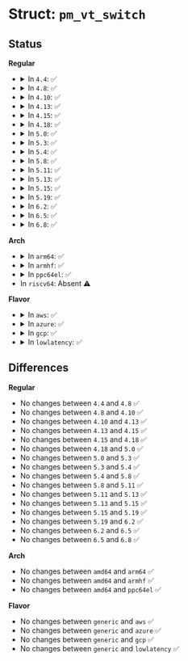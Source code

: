 # Struct: <code>pm_vt_switch</code>

## Status
<b>Regular</b>
<ul>
<li>
<details>
<summary>In <code>4.4</code>: ✅</summary>

```c
struct pm_vt_switch {
    struct list_head head;
    struct device *dev;
    bool required;
};
```
</details>
</li>
<li>
<details>
<summary>In <code>4.8</code>: ✅</summary>

```c
struct pm_vt_switch {
    struct list_head head;
    struct device *dev;
    bool required;
};
```
</details>
</li>
<li>
<details>
<summary>In <code>4.10</code>: ✅</summary>

```c
struct pm_vt_switch {
    struct list_head head;
    struct device *dev;
    bool required;
};
```
</details>
</li>
<li>
<details>
<summary>In <code>4.13</code>: ✅</summary>

```c
struct pm_vt_switch {
    struct list_head head;
    struct device *dev;
    bool required;
};
```
</details>
</li>
<li>
<details>
<summary>In <code>4.15</code>: ✅</summary>

```c
struct pm_vt_switch {
    struct list_head head;
    struct device *dev;
    bool required;
};
```
</details>
</li>
<li>
<details>
<summary>In <code>4.18</code>: ✅</summary>

```c
struct pm_vt_switch {
    struct list_head head;
    struct device *dev;
    bool required;
};
```
</details>
</li>
<li>
<details>
<summary>In <code>5.0</code>: ✅</summary>

```c
struct pm_vt_switch {
    struct list_head head;
    struct device *dev;
    bool required;
};
```
</details>
</li>
<li>
<details>
<summary>In <code>5.3</code>: ✅</summary>

```c
struct pm_vt_switch {
    struct list_head head;
    struct device *dev;
    bool required;
};
```
</details>
</li>
<li>
<details>
<summary>In <code>5.4</code>: ✅</summary>

```c
struct pm_vt_switch {
    struct list_head head;
    struct device *dev;
    bool required;
};
```
</details>
</li>
<li>
<details>
<summary>In <code>5.8</code>: ✅</summary>

```c
struct pm_vt_switch {
    struct list_head head;
    struct device *dev;
    bool required;
};
```
</details>
</li>
<li>
<details>
<summary>In <code>5.11</code>: ✅</summary>

```c
struct pm_vt_switch {
    struct list_head head;
    struct device *dev;
    bool required;
};
```
</details>
</li>
<li>
<details>
<summary>In <code>5.13</code>: ✅</summary>

```c
struct pm_vt_switch {
    struct list_head head;
    struct device *dev;
    bool required;
};
```
</details>
</li>
<li>
<details>
<summary>In <code>5.15</code>: ✅</summary>

```c
struct pm_vt_switch {
    struct list_head head;
    struct device *dev;
    bool required;
};
```
</details>
</li>
<li>
<details>
<summary>In <code>5.19</code>: ✅</summary>

```c
struct pm_vt_switch {
    struct list_head head;
    struct device *dev;
    bool required;
};
```
</details>
</li>
<li>
<details>
<summary>In <code>6.2</code>: ✅</summary>

```c
struct pm_vt_switch {
    struct list_head head;
    struct device *dev;
    bool required;
};
```
</details>
</li>
<li>
<details>
<summary>In <code>6.5</code>: ✅</summary>

```c
struct pm_vt_switch {
    struct list_head head;
    struct device *dev;
    bool required;
};
```
</details>
</li>
<li>
<details>
<summary>In <code>6.8</code>: ✅</summary>

```c
struct pm_vt_switch {
    struct list_head head;
    struct device *dev;
    bool required;
};
```
</details>
</li>
</ul>
<b>Arch</b>
<ul>
<li>
<details>
<summary>In <code>arm64</code>: ✅</summary>

```c
struct pm_vt_switch {
    struct list_head head;
    struct device *dev;
    bool required;
};
```
</details>
</li>
<li>
<details>
<summary>In <code>armhf</code>: ✅</summary>

```c
struct pm_vt_switch {
    struct list_head head;
    struct device *dev;
    bool required;
};
```
</details>
</li>
<li>
<details>
<summary>In <code>ppc64el</code>: ✅</summary>

```c
struct pm_vt_switch {
    struct list_head head;
    struct device *dev;
    bool required;
};
```
</details>
</li>
<li>
In <code>riscv64</code>: Absent ⚠️
</li>
</ul>
<b>Flavor</b>
<ul>
<li>
<details>
<summary>In <code>aws</code>: ✅</summary>

```c
struct pm_vt_switch {
    struct list_head head;
    struct device *dev;
    bool required;
};
```
</details>
</li>
<li>
<details>
<summary>In <code>azure</code>: ✅</summary>

```c
struct pm_vt_switch {
    struct list_head head;
    struct device *dev;
    bool required;
};
```
</details>
</li>
<li>
<details>
<summary>In <code>gcp</code>: ✅</summary>

```c
struct pm_vt_switch {
    struct list_head head;
    struct device *dev;
    bool required;
};
```
</details>
</li>
<li>
<details>
<summary>In <code>lowlatency</code>: ✅</summary>

```c
struct pm_vt_switch {
    struct list_head head;
    struct device *dev;
    bool required;
};
```
</details>
</li>
</ul>

## Differences
<b>Regular</b>
<ul>
<li>
No changes between <code>4.4</code> and <code>4.8</code> ✅
</li>
<li>
No changes between <code>4.8</code> and <code>4.10</code> ✅
</li>
<li>
No changes between <code>4.10</code> and <code>4.13</code> ✅
</li>
<li>
No changes between <code>4.13</code> and <code>4.15</code> ✅
</li>
<li>
No changes between <code>4.15</code> and <code>4.18</code> ✅
</li>
<li>
No changes between <code>4.18</code> and <code>5.0</code> ✅
</li>
<li>
No changes between <code>5.0</code> and <code>5.3</code> ✅
</li>
<li>
No changes between <code>5.3</code> and <code>5.4</code> ✅
</li>
<li>
No changes between <code>5.4</code> and <code>5.8</code> ✅
</li>
<li>
No changes between <code>5.8</code> and <code>5.11</code> ✅
</li>
<li>
No changes between <code>5.11</code> and <code>5.13</code> ✅
</li>
<li>
No changes between <code>5.13</code> and <code>5.15</code> ✅
</li>
<li>
No changes between <code>5.15</code> and <code>5.19</code> ✅
</li>
<li>
No changes between <code>5.19</code> and <code>6.2</code> ✅
</li>
<li>
No changes between <code>6.2</code> and <code>6.5</code> ✅
</li>
<li>
No changes between <code>6.5</code> and <code>6.8</code> ✅
</li>
</ul>
<b>Arch</b>
<ul>
<li>
No changes between <code>amd64</code> and <code>arm64</code> ✅
</li>
<li>
No changes between <code>amd64</code> and <code>armhf</code> ✅
</li>
<li>
No changes between <code>amd64</code> and <code>ppc64el</code> ✅
</li>
</ul>
<b>Flavor</b>
<ul>
<li>
No changes between <code>generic</code> and <code>aws</code> ✅
</li>
<li>
No changes between <code>generic</code> and <code>azure</code> ✅
</li>
<li>
No changes between <code>generic</code> and <code>gcp</code> ✅
</li>
<li>
No changes between <code>generic</code> and <code>lowlatency</code> ✅
</li>
</ul>
